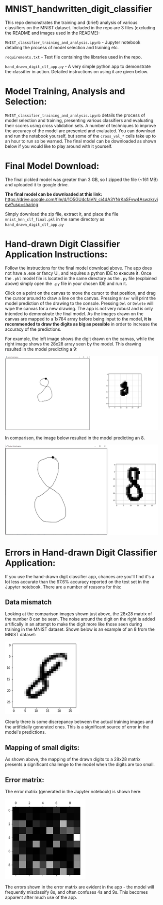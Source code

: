 # MNIST_handwritten_digit_classifier
 
This repo demonstrates the training and (brief) analysis of various classifiers on the MNIST dataset. Included in the repo are 3 files (excluding the README and images used in the README):
 
`MNIST_classifier_training_and_analysis.ipynb` - Jupyter notebook detailing the process of model selection and training etc.
 
`requirements.txt` - Text file containing the libraries used in the repo.
 
`hand_drawn_digit_clf_app.py` - A very simple python app to demonstrate the classifier in action. Detailed instructions on using it are given below.

# Model Training, Analysis and Selection:

`MNIST_classifier_training_and_analysis.ipynb` details the process of model selection and training, presenting various classifiers and evaluating their scores using cross validation sets. A number of techniques to improve the accuracy of the model are presented and evaluated. You can download and run the notebook yourself, but some of the `cross_val_*` cells take up to an hour to run so be warned. The final model can be downloaded as shown below if you would like to play around with it yourself.
 
# Final Model Download:
 
The final pickled model was greater than 3 GB, so I zipped the file (~161 MB) and uploaded it to google drive.
 
**The final model can be downloaded at this link:** https://drive.google.com/file/d/1O5GU4cfaVN_ci4dA3YNrKaSFvw4Aswzk/view?usp=sharing
 
Simply download the zip file, extract it, and place the file `mnist_knn_clf_final.pkl` in the same directory as `hand_drawn_digit_clf_app.py`

# Hand-drawn Digit Classifier Application Instructions:

Follow the instructions for the final model download above. The app does not have a .exe or fancy UI, and requires a python IDE to execute it. Once the `.pkl` model file is located in the same directory as the `.py` file (explained above) simply open the `.py` file in your chosen IDE and run it.

Click on a point on the canvas to move the cursor to that position, and drag the cursor around to draw a line on the canvas. Pressing `Enter` will print the model prediction of the drawing to the console. Pressing `Del` or `Delete` will wipe the canvas for a new drawing. The app is not very robust and is only intended to demonstrate the final model. As the images drawn on the canvas are mapped to a 1x784 array before being input to the model, **it is recommended to draw the digits as big as possible** in order to increase the accuracy of the predictions.

For example, the left image shows the digit drawn on the canvas, while the right image shows the 28x28 array seen by the model. This drawing resulted in the model predicting a 9:

![](/comparison.png)

In comparison, the image below resulted in the model predicting an 8.

![](/correct_comparison.png)

# Errors in Hand-drawn Digit Classifier Application:

If you use the hand-drawn digit classifier app, chances are you'll find it's a lot less accurate than the 97.6% accuracy reported on the test set in the Jupyter notebook. There are a number of reasons for this:

## Data mismatch

Looking at the comparison images shown just above, the 28x28 matrix of the number 8 can be seen. The noise around the digit on the right is added artifically in an attempt to make the digit more like those seen during training in the MNIST dataset. Shown below is an example of an 8 from the MNIST dataset:

![](/MNIST_8.png)

Clearly there is some discrepancy between the actual training images and the artificially generated ones. This is a significant source of error in the model's predictions.

## Mapping of small digits:

As shown above, the mapping of the drawn digits to a 28x28 matrix presents a significant challenge to the model when the digits are too small.

## Error matrix:

The error matrix (generated in the Jupyter notebook) is shown here:

![](/error_matrix.png)

The errors shown in the error matrix  are evident in the app - the model will frequently misclassify 8s, and often confuses 4s and 9s. This becomes apparent after much use of the app.
